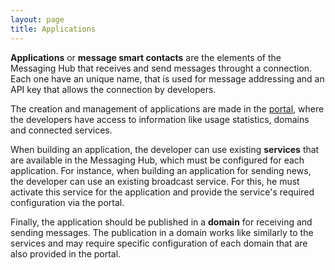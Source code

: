 ```yaml
---
layout: page
title: Applications
---
```


**Applications** or **message smart contacts** are the elements of the Messaging Hub that receives and send messages throught a connection. Each one have an unique name, that is used for message addressing and an API key that allows the connection by developers.

The creation and management of applications are made in the [portal](http://messaginghub.io), where the developers have access to information like usage statistics, domains and connected services.

When building an application, the developer can use existing **services** that are available in the Messaging Hub, which must be configured for each application. For instance, when building an application for sending news, the developer can use an existing broadcast service. For this, he must activate this service for the application and provide the service's required configuration via the portal.

Finally, the application should be published in a **domain** for receiving and sending messages. The publication in a domain works like similarly to the services and may require specific configuration of each domain that are also provided in the portal.
